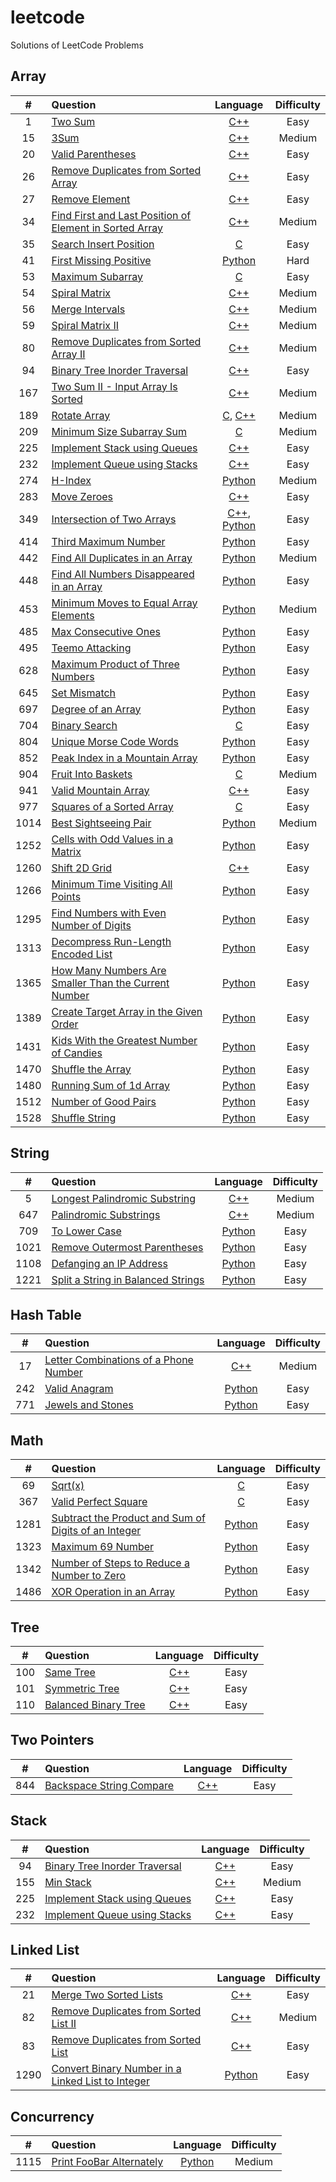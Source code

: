 # leetcode
Solutions of LeetCode Problems

## Array
| # | Question | Language | Difficulty |
|:--:|:--|:--:|:--:|
| 1 | [Two Sum](https://leetcode.com/problems/two-sum/ "link") | [C++](https://github.com/hsu-meng/leetcode/blob/main/Array/1_TwoSum/twoSum.cpp "link") | Easy |
| 15 | [3Sum](https://leetcode.com/problems/3sum/ "link") | [C++](https://github.com/hsu-meng/leetcode/blob/main/Array/15_3Sum/threeSum.cpp "link") | Medium |
| 20 | [Valid Parentheses](https://leetcode.com/problems/valid-parentheses/ "link") | [C++](https://github.com/hsu-meng/leetcode/blob/main/String/20_ValidParentheses/validParen.cpp "link") | Easy |
| 26 | [Remove Duplicates from Sorted Array](https://leetcode.com/problems/remove-duplicates-from-sorted-array/ "link") | [C++](https://github.com/hsu-meng/leetcode/blob/main/Array/26_RemoveDuplicatesfromSortedArray/RemovDup.cpp "link") | Easy |
| 27 | [Remove Element](https://leetcode.com/problems/remove-element/ "link") | [C++](https://github.com/hsu-meng/leetcode/blob/main/Array/27_RemoveElement/RemovEle.cpp "link") | Easy |
| 34 | [Find First and Last Position of Element in Sorted Array](https://leetcode.com/problems/find-first-and-last-position-of-element-in-sorted-array/ "link") | [C++](https://github.com/hsu-meng/leetcode/blob/main/Array/34_FindFirstandLastPositionofElementinSortedArray/FirstLast.cpp "link") | Medium |
| 35 | [Search Insert Position](https://leetcode.com/problems/search-insert-position/ "link") | [C](https://github.com/hsu-meng/leetcode/blob/main/Array/35_SearchInsertPosition/BSTinsert.c "link") | Easy |
| 41 | [First Missing Positive](https://leetcode.com/problems/first-missing-positive/ "link") | [Python](https://github.com/hsu-meng/leetcode/blob/main/Array/41_FirstMissingPositive/missing.py "link") | Hard |
| 53 | [Maximum Subarray](https://leetcode.com/problems/maximum-subarray/ "link") | [C](https://github.com/hsu-meng/leetcode/blob/main/Array/53_MaximumSubarray/maxSub.c "link") | Easy |
| 54 | [Spiral Matrix](https://leetcode.com/problems/spiral-matrix/ "link") | [C++](https://github.com/hsu-meng/leetcode/blob/main/Array/54_SpiralMatrix/spiralMatrix.cpp "link") | Medium |
| 56 | [Merge Intervals](https://leetcode.com/problems/merge-intervals/ "link") | [C++](https://github.com/hsu-meng/leetcode/blob/main/Array/56_MergeIntervals/mergeInval.cpp "link") | Medium |
| 59 | [Spiral Matrix II](https://leetcode.com/problems/spiral-matrix-ii/ "link") | [C++](https://github.com/hsu-meng/leetcode/blob/main/Array/59_SpiralMatrixII/spiralMatrixII.cpp "link") | Medium |
| 80 | [Remove Duplicates from Sorted Array II](https://leetcode.com/problems/remove-duplicates-from-sorted-array-ii/ "link") | [C++](https://github.com/hsu-meng/leetcode/blob/main/Array/80_RemoveDuplicatesfromSortedArrayII/remvDupArrII.cpp "link") | Medium |
| 94 | [Binary Tree Inorder Traversal](https://leetcode.com/problems/binary-tree-inorder-traversal/ "link") | [C++](https://github.com/hsu-meng/leetcode/blob/main/Stack/94_BinaryTreeInorderTraversal/inorder.cpp "link") | Easy |
| 167 | [Two Sum II - Input Array Is Sorted](https://leetcode.com/problems/two-sum-ii-input-array-is-sorted/ "link") | [C++](https://github.com/hsu-meng/leetcode/blob/main/Array/167_TwoSumII-InputArrayIsSorted/twoSumII.cpp "link") | Medium |
| 189 | [Rotate Array](https://leetcode.com/problems/rotate-array/ "link") | [C](https://github.com/hsu-meng/leetcode/blob/main/Array/189_RotateArray/rotatArr.c "link"), [C++](https://github.com/hsu-meng/leetcode/blob/main/Array/189_RotateArray/rotatArr.cpp "link") | Medium |
| 209 | [Minimum Size Subarray Sum](https://leetcode.com/problems/minimum-size-subarray-sum/ "link") | [C](https://github.com/hsu-meng/leetcode/blob/main/Array/209_MinimumSizeSubarraySum/minSubSum.c "link") | Medium |
| 225 | [Implement Stack using Queues](https://leetcode.com/problems/implement-stack-using-queues/ "link") | [C++](https://github.com/hsu-meng/leetcode/blob/main/Stack/225_ImplementStackusingQueues/stack.cpp "link") | Easy |
| 232 | [Implement Queue using Stacks](https://leetcode.com/problems/implement-queue-using-stacks/ "link") | [C++](https://github.com/hsu-meng/leetcode/blob/main/Stack/232_ImplementQueueusingStacks/queue.cpp "link") | Easy |
| 274 | [H-Index](https://leetcode.com/problems/h-index/ "link") | [Python](https://github.com/hsu-meng/leetcode/blob/main/Array/274_H-Index/H-Index.py "link") | Medium |
| 283 | [Move Zeroes](https://leetcode.com/problems/move-zeroes/ "link") | [C++](https://github.com/hsu-meng/leetcode/blob/main/Array/283_MoveZeroes/MovZero.cpp "link") | Easy |
| 349 | [Intersection of Two Arrays](https://leetcode.com/problems/intersection-of-two-arrays/ "link") | [C++](https://github.com/hsu-meng/leetcode/blob/main/Array/349_IntersectionofTwoArrays/insect2arr.cpp "link"), [Python](https://github.com/hsu-meng/leetcode/blob/main/Array/349_IntersectionofTwoArrays/insect2arr.py "link") | Easy |
| 414 | [Third Maximum Number](https://leetcode.com/problems/third-maximum-number/ "link") | [Python](https://github.com/hsu-meng/leetcode/blob/main/Array/414_ThirdMaximumNumber/maxNum.py "link") | Easy |
| 442 | [Find All Duplicates in an Array](https://leetcode.com/problems/find-all-duplicates-in-an-array/ "link") | [Python](https://github.com/hsu-meng/leetcode/blob/main/Array/442_FindAllDuplicatesinanArray/duplicated.py "link") | Medium |
| 448 | [Find All Numbers Disappeared in an Array](https://leetcode.com/problems/find-all-numbers-disappeared-in-an-array/ "link") | [Python](https://github.com/hsu-meng/leetcode/blob/main/Array/448_FindAllNumbersDisappearedinanArray/disappeared.py "link") | Easy |
| 453 | [Minimum Moves to Equal Array Elements](https://leetcode.com/problems/minimum-moves-to-equal-array-elements/ "link") | [Python](https://github.com/hsu-meng/leetcode/blob/main/Array/453_MinimumMovestoEqualArrayElements/moves.py "link") | Medium |
| 485 | [Max Consecutive Ones](https://leetcode.com/problems/max-consecutive-ones/ "link") | [Python](https://github.com/hsu-meng/leetcode/blob/main/Array/485_MaxConsecutiveOnes/maxConsecutive.py "link") | Easy |
| 495 | [Teemo Attacking](https://leetcode.com/problems/teemo-attacking/ "link") | [Python](https://github.com/hsu-meng/leetcode/blob/main/Array/495_TeemoAttacking/attacking.py "link") | Easy |
| 628 | [Maximum Product of Three Numbers](https://leetcode.com/problems/maximum-product-of-three-numbers/ "link") | [Python](https://github.com/hsu-meng/leetcode/blob/main/Array/628_MaximumProductofThreeNumbers/maxProd.py "link") | Easy |
| 645 | [Set Mismatch](https://leetcode.com/problems/set-mismatch/ "link") | [Python](https://github.com/hsu-meng/leetcode/blob/main/Array/645_SetMismatch/misMatch.py "link") | Easy |
| 697 | [Degree of an Array](https://leetcode.com/problems/degree-of-an-array/ "link") | [Python](https://github.com/hsu-meng/leetcode/blob/main/Array/697_DegreeofanArray/degreeArr.py "link") | Easy |
| 704 | [Binary Search](https://leetcode.com/problems/binary-search/ "link") | [C](https://github.com/hsu-meng/leetcode/blob/main/Array/704_BinarySearch/binSearch.c "link") | Easy |
| 804 | [Unique Morse Code Words](https://leetcode.com/problems/unique-morse-code-words/ "link") | [Python](https://github.com/hsu-meng/leetcode/blob/main/Array/804_UniqueMorseCodeWords/morse.py "link") | Easy |
| 852 | [Peak Index in a Mountain Array](https://leetcode.com/problems/peak-index-in-a-mountain-array/ "link") | [Python](https://github.com/hsu-meng/leetcode/blob/main/Array/852_PeakIndexinaMountainArray/peakMountain.py "link") | Easy |
| 904 | [Fruit Into Baskets](https://leetcode.com/problems/fruit-into-baskets/ "link") | [C](https://github.com/hsu-meng/leetcode/blob/main/Array/904_FruitIntoBaskets/fruits.c "link") | Medium |
| 941 | [Valid Mountain Array](https://leetcode.com/problems/valid-mountain-array/ "link") | [C++](https://github.com/hsu-meng/leetcode/blob/main/Array/941_ValidMountainArray/mountArr.cpp "link") | Easy |
| 977 | [Squares of a Sorted Array](https://leetcode.com/problems/squares-of-a-sorted-array/ "link") | [C](https://github.com/hsu-meng/leetcode/blob/main/Array/977_SquaresofaSortedArray/squareSorted.c "link") | Easy |
| 1014 | [Best Sightseeing Pair](https://leetcode.com/problems/best-sightseeing-pair/ "link") | [Python](https://github.com/hsu-meng/leetcode/blob/main/Array/1014_BestSightseeingPair/bestPair.py "link") | Medium |
| 1252 | [Cells with Odd Values in a Matrix](https://leetcode.com/problems/cells-with-odd-values-in-a-matrix/ "link") | [Python](https://github.com/hsu-meng/leetcode/blob/main/Array/1252_CellswithOddValuesinaMatrix/oddCells.py "link") | Easy |
| 1260 | [Shift 2D Grid](https://leetcode.com/problems/shift-2d-grid/ "link") | [C++](https://github.com/hsu-meng/leetcode/blob/main/Array/1260_Shift2DGrid/shift2Dgrid.cpp "link") | Easy |
| 1266 | [Minimum Time Visiting All Points](https://leetcode.com/problems/minimum-time-visiting-all-points/ "link") | [Python](https://github.com/hsu-meng/leetcode/blob/main/Array/1266_MinimumTimeVisitingAllPoints/miniVisit.py "link") | Easy |
| 1295 | [Find Numbers with Even Number of Digits](https://leetcode.com/problems/find-numbers-with-even-number-of-digits/ "link") | [Python](https://github.com/hsu-meng/leetcode/blob/main/Array/1295_FindNumberswithEvenNumberofDigits/evenDigits.py "link") | Easy |
| 1313 | [Decompress Run-Length Encoded List](https://leetcode.com/problems/decompress-run-length-encoded-list/ "link") | [Python](https://github.com/hsu-meng/leetcode/blob/main/Array/1313_DecompressRun-LengthEncodedList/run-lengthList.py "link") | Easy |
| 1365 | [How Many Numbers Are Smaller Than the Current Number](https://leetcode.com/problems/how-many-numbers-are-smaller-than-the-current-number/ "link") | [Python](https://github.com/hsu-meng/leetcode/blob/main/Array/1365_HowManyNumbersAreSmallerThantheCurrentNumber/smaller.py "link") | Easy |
| 1389 | [Create Target Array in the Given Order](https://leetcode.com/problems/create-target-array-in-the-given-order/ "link") | [Python](https://github.com/hsu-meng/leetcode/blob/main/Array/1389_CreateTargetArrayintheGivenOrder/targetArray.py "link") | Easy |
| 1431 | [Kids With the Greatest Number of Candies](https://leetcode.com/problems/kids-with-the-greatest-number-of-candies/ "link") | [Python](https://github.com/hsu-meng/leetcode/blob/main/Array/1431_KidsWiththeGreatestNumberofCandies/candy.py "link") | Easy |
| 1470 | [Shuffle the Array](https://leetcode.com/problems/shuffle-the-array/ "link") | [Python](https://github.com/hsu-meng/leetcode/blob/main/Array/1470_ShuffletheArray/shuffleArray.py "link") | Easy |
| 1480 | [Running Sum of 1d Array](https://leetcode.com/problems/running-sum-of-1d-array/ "link") | [Python](https://github.com/hsu-meng/leetcode/blob/main/Array/1480_RunningSumof1dArray/sumArray.py "link") | Easy |
| 1512 | [Number of Good Pairs](https://leetcode.com/problems/number-of-good-pairs/ "link") | [Python](https://github.com/hsu-meng/leetcode/blob/main/Array/1512_NumberofGoodPairs/goodPairs.py "link") | Easy |
| 1528 | [Shuffle String](https://leetcode.com/problems/shuffle-string/ "link") | [Python](https://github.com/hsu-meng/leetcode/blob/main/Array/1528_ShuffleString/shuffleString.py "link") | Easy |

## String
| # | Question | Language | Difficulty |
|:--:|:--|:--:|:--:|
| 5 | [Longest Palindromic Substring](https://leetcode.com/problems/longest-palindromic-substring/ "link") | [C++](https://github.com/hsu-meng/leetcode/tree/main/String/5_LongestPalindromicSubstring "link") | Medium |
| 647 | [Palindromic Substrings](https://leetcode.com/problems/palindromic-substrings/ "link") | [C++](https://github.com/hsu-meng/leetcode/blob/main/String/647_PalindromicSubstrings/palindromic.cpp "link") | Medium |
| 709 | [To Lower Case](https://leetcode.com/problems/to-lower-case/ "link") | [Python](https://github.com/hsu-meng/leetcode/blob/main/String/709_ToLowerCase/lowerCase.py "link") | Easy |
| 1021 | [Remove Outermost Parentheses](https://leetcode.com/problems/remove-outermost-parentheses/ "link") | [Python](https://github.com/hsu-meng/leetcode/blob/main/String/1021_RemoveOutermostParentheses/remvOuterParen.py "link") | Easy |
| 1108 | [Defanging an IP Address](https://leetcode.com/problems/defanging-an-ip-address/ "link") | [Python](https://github.com/hsu-meng/leetcode/blob/main/String/1108_DefanginganIPAddress/ip_.py "link") | Easy |
| 1221 | [Split a String in Balanced Strings](https://leetcode.com/problems/split-a-string-in-balanced-strings/ "link") | [Python](https://github.com/hsu-meng/leetcode/blob/main/String/1221_SplitaStringinBalancedStrings/balancedStr.py "link") | Easy |

## Hash Table
| # | Question | Language | Difficulty |
|:--:|:--|:--:|:--:|
| 17 | [Letter Combinations of a Phone Number](https://leetcode.com/problems/letter-combinations-of-a-phone-number/ "link") | [C++](https://github.com/hsu-meng/leetcode/blob/main/Hash%20Table/17_LetterCombinationsofaPhoneNumber/phoneLetter.cpp "link") | Medium |
| 242 | [Valid Anagram](https://leetcode.com/problems/valid-anagram/ "link") | [Python](https://github.com/hsu-meng/leetcode/blob/main/Hash%20Table/242_ValidAnagram/anagram.py "link") | Easy |
| 771 | [Jewels and Stones](https://leetcode.com/problems/jewels-and-stones/ "link") | [Python](https://github.com/hsu-meng/leetcode/blob/main/Hash%20Table/771_JewelsandStones/jewInston.py "link") | Easy |

## Math
| # | Question | Language | Difficulty |
|:--:|:--|:--:|:--:|
| 69 | [Sqrt(x)](https://leetcode.com/problems/sqrtx/ "link") | [C](https://github.com/hsu-meng/leetcode/blob/main/Math/69_Sqrt(x)/sqrt_.c "link") | Easy |
| 367 | [Valid Perfect Square](https://leetcode.com/problems/valid-perfect-square/ "link") | [C](https://github.com/hsu-meng/leetcode/blob/main/Math/367_ValidPerfectSquare/perfSq.c "link") | Easy |
| 1281 | [Subtract the Product and Sum of Digits of an Integer](https://leetcode.com/problems/subtract-the-product-and-sum-of-digits-of-an-integer/ "link") | [Python](https://github.com/hsu-meng/leetcode/blob/main/Math/1281_SubtracttheProductandSumofDigitsofanInteger/multi-add_.py "link") | Easy |
| 1323 | [Maximum 69 Number](https://leetcode.com/problems/maximum-69-number/ "link") | [Python](https://github.com/hsu-meng/leetcode/blob/main/Math/1323_Maximum69Number/max69.py "link") | Easy |
| 1342 | [Number of Steps to Reduce a Number to Zero](https://leetcode.com/problems/number-of-steps-to-reduce-a-number-to-zero/ "link") | [Python](https://github.com/hsu-meng/leetcode/blob/main/Math/1342_NumberofStepstoReduceaNumbertoZero/reduce2zero.py "link") | Easy |
| 1486 | [XOR Operation in an Array](https://leetcode.com/problems/xor-operation-in-an-array/ "link") | [Python](https://github.com/hsu-meng/leetcode/blob/main/Math/1486_XOROperationinanArray/xor.py "link") | Easy |

## Tree
| # | Question | Language | Difficulty |
|:--:|:--|:--:|:--:|
| 100 | [Same Tree](https://leetcode.com/problems/same-tree/ "link") | [C++](https://github.com/hsu-meng/leetcode/blob/main/Tree/100_SameTree/sameTree.cpp "link") | Easy |
| 101 | [Symmetric Tree](https://leetcode.com/problems/symmetric-tree/ "link") | [C++](https://github.com/hsu-meng/leetcode/blob/main/Tree/101_SymmetricTree/symTree.cpp "link") | Easy |
| 110 | [Balanced Binary Tree](https://leetcode.com/problems/balanced-binary-tree/ "link") | [C++](https://github.com/hsu-meng/leetcode/blob/main/Tree/110_BalancedBinaryTree/balancedTree.cpp "link") | Easy |

## Two Pointers
| # | Question | Language | Difficulty |
|:--:|:--|:--:|:--:|
| 844 | [Backspace String Compare](https://leetcode.com/problems/backspace-string-compare/ "link") | [C++](https://github.com/hsu-meng/leetcode/blob/main/Two%20Pointers/844_BackspaceStringCompare/backspace.cpp "link") | Easy |

## Stack
| # | Question | Language | Difficulty |
|:--:|:--|:--:|:--:|
| 94 | [Binary Tree Inorder Traversal](https://leetcode.com/problems/binary-tree-inorder-traversal/ "link") | [C++](https://github.com/hsu-meng/leetcode/blob/main/Stack/94_BinaryTreeInorderTraversal/inorder.cpp "link") | Easy |
| 155 | [Min Stack](https://leetcode.com/problems/min-stack/ "link") | [C++](https://github.com/hsu-meng/leetcode/blob/main/Stack/155_MinStack/minStack.cpp "link") | Medium |
| 225 | [Implement Stack using Queues](https://leetcode.com/problems/implement-stack-using-queues/ "link") | [C++](https://github.com/hsu-meng/leetcode/blob/main/Stack/225_ImplementStackusingQueues/stack.cpp "link") | Easy |
| 232 | [Implement Queue using Stacks](https://leetcode.com/problems/implement-queue-using-stacks/ "link") | [C++](https://github.com/hsu-meng/leetcode/blob/main/Stack/232_ImplementQueueusingStacks/queue.cpp "link") | Easy |

## Linked List
| # | Question | Language | Difficulty |
|:--:|:--|:--:|:--:|
| 21 | [Merge Two Sorted Lists](https://leetcode.com/problems/merge-two-sorted-lists/ "link") | [C++](https://github.com/hsu-meng/leetcode/blob/main/Linked%20List/21_MergeTwoSortedLists/mergLists.cpp "link") | Easy |
| 82 | [Remove Duplicates from Sorted List II](https://leetcode.com/problems/remove-duplicates-from-sorted-list-ii/ "link") | [C++](https://github.com/hsu-meng/leetcode/blob/main/Linked%20List/82_RemoveDuplicatesfromSortedListII/removDupLL.cpp "link") | Medium |
| 83 | [Remove Duplicates from Sorted List](https://leetcode.com/problems/remove-duplicates-from-sorted-list/ "link") | [C++](https://github.com/hsu-meng/leetcode/blob/main/Linked%20List/83_RemoveDuplicatesfromSortedList/removeDup.cpp "link") | Easy |
| 1290 | [Convert Binary Number in a Linked List to Integer](https://leetcode.com/problems/convert-binary-number-in-a-linked-list-to-integer/ "link") | [Python](https://github.com/hsu-meng/leetcode/blob/main/Linked%20List/1290_ConvertBinaryNumberinaLinkedListtoInteger/binary2int.py "link") | Easy |

## Concurrency
| # | Question | Language | Difficulty |
|:--:|:--|:--:|:--:|
| 1115 | [Print FooBar Alternately](https://leetcode.com/problems/print-foobar-alternately/ "link") | [Python](https://github.com/hsu-meng/leetcode/blob/main/Concurrency/1115_PrintFooBarAlternately/footbar.py "link") | Medium |
